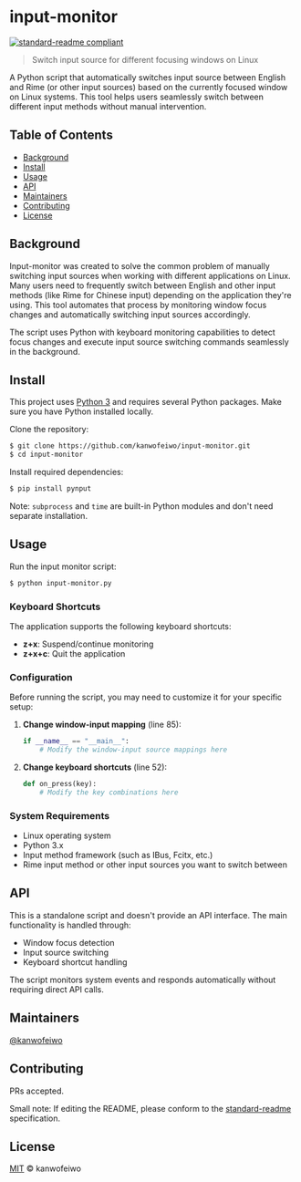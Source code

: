 # input-monitor

[![standard-readme compliant](https://img.shields.io/badge/readme%20style-standard-brightgreen.svg?style=flat-square)](https://github.com/RichardLitt/standard-readme)

> Switch input source for different focusing windows on Linux

A Python script that automatically switches input source between English and Rime (or other input sources) based on the currently focused window on Linux systems. This tool helps users seamlessly switch between different input methods without manual intervention.

## Table of Contents

- [Background](#background)
- [Install](#install)
- [Usage](#usage)
- [API](#api)
- [Maintainers](#maintainers)
- [Contributing](#contributing)
- [License](#license)

## Background

Input-monitor was created to solve the common problem of manually switching input sources when working with different applications on Linux. Many users need to frequently switch between English and other input methods (like Rime for Chinese input) depending on the application they're using. This tool automates that process by monitoring window focus changes and automatically switching input sources accordingly.

The script uses Python with keyboard monitoring capabilities to detect focus changes and execute input source switching commands seamlessly in the background.

## Install

This project uses [Python 3](https://python.org) and requires several Python packages. Make sure you have Python installed locally.

Clone the repository:

```sh
$ git clone https://github.com/kanwofeiwo/input-monitor.git
$ cd input-monitor
```

Install required dependencies:

```sh
$ pip install pynput
```

Note: `subprocess` and `time` are built-in Python modules and don't need separate installation.

## Usage

Run the input monitor script:

```sh
$ python input-monitor.py
```

### Keyboard Shortcuts

The application supports the following keyboard shortcuts:

- **z+x**: Suspend/continue monitoring
- **z+x+c**: Quit the application

### Configuration

Before running the script, you may need to customize it for your specific setup:

1. **Change window-input mapping** (line 85): 
   ```python
   if __name__ == "__main__":
       # Modify the window-input source mappings here
   ```

2. **Change keyboard shortcuts** (line 52):
   ```python
   def on_press(key):
       # Modify the key combinations here
   ```

### System Requirements

- Linux operating system
- Python 3.x
- Input method framework (such as IBus, Fcitx, etc.)
- Rime input method or other input sources you want to switch between

## API

This is a standalone script and doesn't provide an API interface. The main functionality is handled through:

- Window focus detection
- Input source switching
- Keyboard shortcut handling

The script monitors system events and responds automatically without requiring direct API calls.

## Maintainers

[@kanwofeiwo](https://github.com/kanwofeiwo)

## Contributing

PRs accepted.

Small note: If editing the README, please conform to the [standard-readme](https://github.com/RichardLitt/standard-readme) specification.

## License

[MIT](LICENSE) © kanwofeiwo
